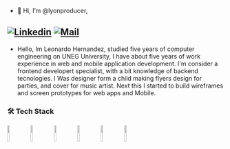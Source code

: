 - 👋 Hi, I’m @lyonproducer,

[![Linkedin](https://img.shields.io/badge/-LinkedIn-blue?style=flat&logo=Linkedin&logoColor=white)](https://www.linkedin.com/in/lyonproducertv/)
[![Mail](https://img.shields.io/badge/-Email-c14438?style=flat&logo=Gmail&logoColor=white)](mailto:hernandezleonardo085@gmail.com)
-
- Hello, Im Leonardo Hernandez, studied five years of computer engineering on UNEG University, 
I have about five years of work experience in web and mobile application development. 
I'm consider a frontend developert specialist, with a bit knowledge of backend tecnologies. 
I Was designer form a child making flyers design for parties, and cover for music artist. Next this I started to build wireframes and screen prototypes 
for web apps and Mobile.

<h3>🛠 Tech Stack</h3>
<code><img width="10%" src="https://www.vectorlogo.zone/logos/w3_html5/w3_html5-icon.svg"></code>
<code><img width="10%" src="https://www.vectorlogo.zone/logos/w3_css/w3_css-ar21.svg"></code>
<code><img width="10%" src="https://www.vectorlogo.zone/logos/angular/angular-ar21.svg"></code>
<code><img width="10%" src="https://www.vectorlogo.zone/logos/nodejs/nodejs-ar21.svg"></code>
<code><img width="10%" src="https://www.vectorlogo.zone/logos/git-scm/git-scm-icon.svg"></code>
<code><img width="10%" src="https://www.vectorlogo.zone/logos/ionicframework/ionicframework-ar21.svg"></code>
<br />
